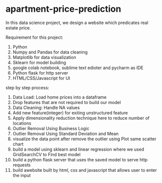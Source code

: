 # apartment-price-prediction

In this data science project, we design a website which predicates real estate price.

Requirement for this project:
1. Python
2. Numpy and Pandas for data cleaning
3. Matplotlib for data visualization
4. Sklearn for model building
5. google colab notebook, sublime text edioter  and pycharm as IDE
6. Python flask for http server
7. HTML/CSS/Javascript for UI



step by step process:
1. Data Load: Load  home prices into a dataframe
2. Drop features that are not required to build our model
3. Data Cleaning: Handle NA values
4. Add new feature(integer) for exiting unstructured feature
5. Apply dimensionality reduction technique here to reduce number of locations
6. Outlier Removal Using Business Logic
7. Outlier Removal Using Standard Deviation and Mean
8. visualize the data point  after remove the outlier using Plot same scatter chart
9. build a model using sklearn and linear regression where we used GridSearchCV  to Find best model 
10. build  a python flask server that uses the saved model to serve http requests
11. build   awebsite built by html, css and javascript that allows user to enter the input



